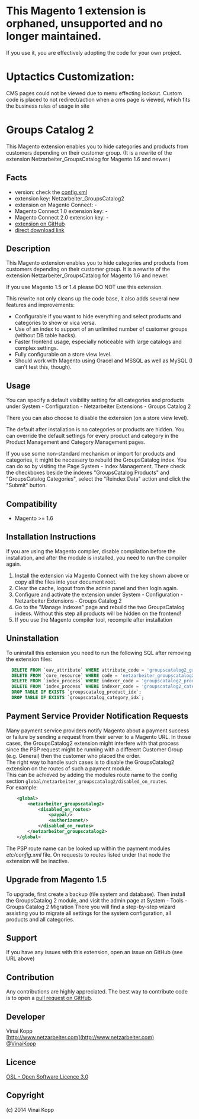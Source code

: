 # This Magento 1 extension is orphaned, unsupported and no longer maintained.

If you use it, you are effectively adopting the code for your own project.

Uptactics Customization:
=======================

CMS pages could not be viewed due to menu effecting lockout.
Custom code is placed to not redirect/action when a cms page is viewed, which fits the business rules of usage in site

Groups Catalog 2
================
This Magento extension enables you to hide categories and products from customers depending on their customer group.
(It is a rewrite of the extension Netzarbeiter_GroupsCatalog for Magento 1.6 and newer.)

Facts
-----
- version: check the [config.xml](https://github.com/Vinai/groupscatalog2/blob/master/app/code/community/Netzarbeiter/GroupsCatalog2/etc/config.xml)
- extension key: Netzarbeiter_GroupsCatalog2
- extension on Magento Connect: -
- Magento Connect 1.0 extension key: -
- Magento Connect 2.0 extension key: -
- [extension on GitHub](https://github.com/Vinai/groupscatalog2)
- [direct download link](https://github.com/Vinai/groupscatalog2/zipball/master)

Description
-----------
This Magento extension enables you to hide categories and products from customers depending on their customer group.
It is a rewrite of the extension Netzarbeiter_GroupsCatalog for Magento 1.6 and newer.

If you use Magento 1.5 or 1.4 please DO NOT use this extension.

This rewrite not only cleans up the code base, it also adds several new features and improvements:

- Configurable if you want to hide everything and select products and categories to show or vica versa.
- Use of an index to support of an unlimited number of customer groups (without DB table hacks).
- Faster frontend usage, especially noticeable with large catalogs and complex settings.
- Fully configurable on a store view level.
- Should work with Magento using Oracel and MSSQL as well as MySQL (I can't test this, though).

Usage
-----
You can specify a default visibility setting for all categories and products under
System - Configuration - Netzarbeiter Extensions - Groups Catalog 2

There you can also choose to disable the extension (on a store view level).

The default after installation is no categories or products are hidden.
You can override the default settings for every product and category in the Product
Management and Category Management pages.

If you use some non-standard mechanism or import for products and categories, it might be necessary to
rebuild the GroupsCatalog index. You can do so by visiting the Page System - Index Management.
There check the checkboxes beside the indexes "GroupsCatalog Products" and "GroupsCatalog Categories", select the
"Reindex Data" action and click the "Submit" button.


Compatibility
-------------
- Magento >= 1.6

Installation Instructions
-------------------------
If you are using the Magento compiler, disable compilation before the installation, and after the module is installed, you need to run the compiler again.

1. Install the extension via Magento Connect with the key shown above or copy all the files into your document root.
2. Clear the cache, logout from the admin panel and then login again.
3. Configure and activate the extension under System - Configuration - Netzarbeiter Extensions - Groups Catalog 2
4. Go to the "Manage Indexes" page and rebuild the two GroupsCatalog indexs. Without this step all products will be hidden on the frontend!
5. If you use the Magento compiler tool, recompile after installation

Uninstallation
--------------
To uninstall this extension you need to run the following SQL after removing the extension files:
```sql
  DELETE FROM `eav_attribute` WHERE attribute_code = 'groupscatalog2_groups';
  DELETE FROM `core_resource` WHERE code = 'netzarbeiter_groupscatalog2_setup';
  DELETE FROM `index_process` WHERE indexer_code = 'groupscatalog2_product';
  DELETE FROM `index_process` WHERE indexer_code = 'groupscatalog2_category';
  DROP TABLE IF EXISTS `groupscatalog_product_idx`;
  DROP TABLE IF EXISTS `groupscatalog_category_idx`;
```

Payment Service Provider Notification Requests
----------------------------------------------
Many payment service providers notify Magento about a payment success or failure by sending a request from their server to a Magento URL.
In those cases, the GroupsCatalog2 extension might interfere with that process since the PSP request might be running with a different
Customer Group (e.g. General) then the customer who placed the order.  
The right way to handle such cases is to disable the GroupsCatalog2 extension on the routes of such a payment module.  
This can be achieved by adding the modules route name to the config section `global/netzarbeiter_groupscatalog2/disabled_on_routes`.  
For example: 

```xml
    <global>
        <netzarbeiter_groupscatalog2>
            <disabled_on_routes>
                <paypal/>
                <authorizenet/>
            </disabled_on_routes>
        </netzarbeiter_groupscatalog2>
    </global>
```

The PSP route name can be looked up within the payment modules *etc/config.xml* file.
On requests to routes listed under that node the extension will be inactive.

Upgrade from Magento 1.5
------------------------
To upgrade, first create a backup (file system and database).
Then install the GroupsCatalog 2 module, and visit the admin page at
System - Tools - Groups Catalog 2 Migration
There you will find a step-by-step wizard assisting you to migrate all settings for the system configuration,
all products and all categories.

Support
-------
If you have any issues with this extension, open an issue on GitHub (see URL above)

Contribution
------------
Any contributions are highly appreciated. The best way to contribute code is to open a
[pull request on GitHub](https://help.github.com/articles/using-pull-requests).

Developer
---------
Vinai Kopp  
[http://www.netzarbeiter.com](http://www.netzarbeiter.com)  
[@VinaiKopp](https://twitter.com/VinaiKopp)

Licence
-------
[OSL - Open Software Licence 3.0](http://opensource.org/licenses/osl-3.0.php)

Copyright
---------
(c) 2014 Vinai Kopp
